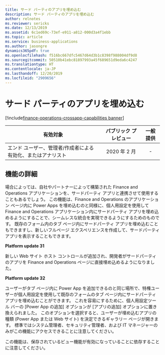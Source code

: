 ```yaml
---
title: サード パーティのアプリを埋め込む
description: サード パーティのアプリを埋め込む
author: relnotes
ms.reviewer: sericks
ms.date: 12/13/2019
ms.assetid: 6c1ed69c-73ef-e911-a812-000d3a4f1ebb
ms.topic: article
ms.service: business-applications
ms.author: jasongre
dynamics365pdf: true
ms.openlocfilehash: f516bc667dfc5467d64d3b1c8398f988004df9d8
ms.sourcegitcommit: 50510b41ebc81897993a45f689651d9eda6c4247
ms.translationtype: HT
ms.contentlocale: ja-JP
ms.lasthandoff: 12/20/2019
ms.locfileid: "2909656"
---
```

# <a name="embed-third-party-apps"></a>サード パーティのアプリを埋め込む
[!include[finance-operations-crossapp-capabilities banner](../includes/finance-operations-crossapp-capabilities.md)]

| 有効対象    |  パブリック プレビュー | 一般提供 | 
| ---------- | :----------: |:----------: |
|エンド ユーザー、管理者/作成者による有効化、またはアナリスト|2020 年 2 月| -|






## <a name="feature-details"></a>機能の詳細
<!--feature detail start -->
場合によっては、自社やパートナーによって構築された Finance and Operations アプリケーションを、サードパーティ アプリと連携させて使用することもあるでしょう。 この機能は、Finance and Operations のアプリケーション ページ内に Power Apps を埋め込むのと同様に、個人用設定を使用して Finance and Operations アプリケーション内にサードパーティ アプリを埋め込めるようにすることで、シームレスな統合を実現できるようにするためのものです。 既存のフォーム内のタブ ページ内にサードパーティ アプリを埋め込むこともできますし、新しいフルページ エクスペリエンスを作成して、サードパーティ アプリを表示することもできます。

**Platform update 31**

新しい Web サイト ホスト コントロールが追加され、開発者がサードパーティのアプリを Finance and Operations ページに直接埋め込めるようになりました。 

**Platform update 32**

ユーザーがタブ ページ内に Power App を追加できるのと同じ場所で、特権ユーザーが個人用設定を使用して既存のフォームのタブ ページ内にサードパーティ アプリを埋め込むことができます。 これを容易にするために、個人用設定ツール バーの [Power App の追加] オプションが [アプリの追加] オプションに置き換えられました。 このオプションを選択すると、ユーザーが埋め込むアプリの種類 (Power App または Web サイト) を決定できるギャラリー ページが開きます。  標準ではシステム管理者、セキュリティ管理者、および IT マネージャーのみがこの機能にアクセスできることに注意してください。  

この機能は、保存されているビュー機能が有効になっていることに依存することに注意してください。
<!--feature detail end -->









